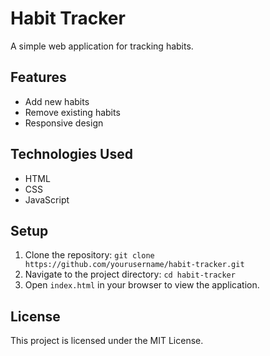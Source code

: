 # Habit Tracker

A simple web application for tracking habits.

## Features
- Add new habits
- Remove existing habits
- Responsive design

## Technologies Used
- HTML
- CSS
- JavaScript

## Setup
1. Clone the repository: `git clone https://github.com/yourusername/habit-tracker.git`
2. Navigate to the project directory: `cd habit-tracker`
3. Open `index.html` in your browser to view the application.

## License
This project is licensed under the MIT License.